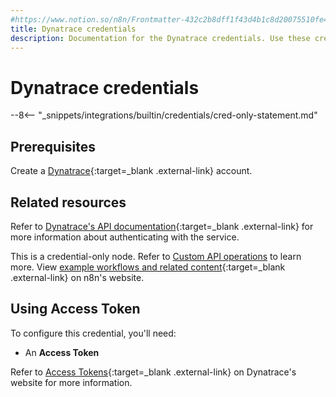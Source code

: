 ```yaml
---
#https://www.notion.so/n8n/Frontmatter-432c2b8dff1f43d4b1c8d20075510fe4
title: Dynatrace credentials
description: Documentation for the Dynatrace credentials. Use these credentials to authenticate Dynatrace in n8n, a workflow automation platform.
---
```

# Dynatrace credentials

--8<-- "_snippets/integrations/builtin/credentials/cred-only-statement.md"

## Prerequisites

Create a [Dynatrace](https://www.dynatrace.com/signup/){:target=_blank .external-link} account.

## Related resources

Refer to [Dynatrace's API documentation](https://docs.dynatrace.com/docs/dynatrace-api){:target=_blank .external-link} for more information about authenticating with the service.

This is a credential-only node. Refer to [Custom API operations](/integrations/custom-operations/) to learn more. View [example workflows and related content](https://n8n.io/integrations/dynatrace/){:target=_blank .external-link} on n8n's website.


## Using Access Token

To configure this credential, you'll need:

- An **Access Token**
	
Refer to [Access Tokens](https://docs.dynatrace.com/docs/manage/identity-access-management/access-tokens-and-oauth-clients/access-tokens){:target=_blank .external-link} on Dynatrace's website for more information.
